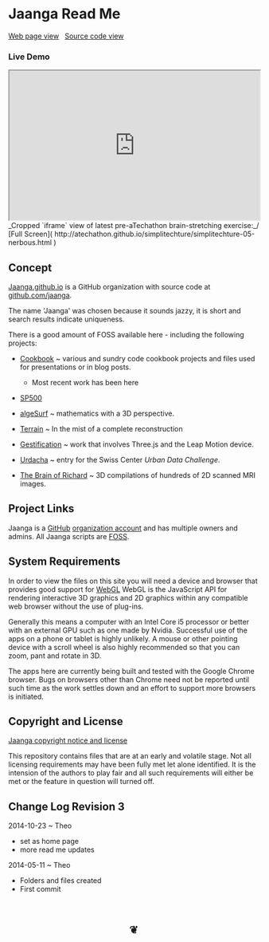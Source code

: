 Jaanga Read Me
===
[Web page view]( http://jaanga.github.io/home/r3/ "View files with docBrowser" ) &nbsp;
[Source code view]( https://github.com/jaanga/jaanga.github.io/tree/master/home/r3 "View files with GitHub")

### Live Demo

<iframe src=http://atechathon.github.io/simplitechture/simplitechture-05-nerbous.html width=100% height=300px>
There is an `iframe` here. It is not visible when viewed on github.com/jaanga. To view, click 'Web page view' just above.
</iframe>
_Cropped `iframe` view of latest pre-aTechathon brain-stretching exercise:_/ [Full Screen]( http://atechathon.github.io/simplitechture/simplitechture-05-nerbous.html )

## Concept
<a href="http://jaanga.github.io" target="_blank">Jaanga.github.io</a> is a GitHub organization
with source code at <a href="https://github.com/jaanga" target="_blank">github.com/jaanga</a>.

The name 'Jaanga' was chosen because it sounds jazzy, it is short and search results indicate uniqueness.

There is a good amount of FOSS available here - including the following projects:

* <a href="http://jaanga.github.com/cookbook" >Cookbook</a> ~ various and sundry code cookbook projects and files used for presentations or in blog posts.
	* Most recent work has been here

* [SP500]( http://jaanga.github.io/sp500/index.html )

* <a href="http://jaanga.github.io/algesurf" >algeSurf</a> ~ mathematics with a 3D perspective.

* <a href="http://jaanga.github.io/terrain-r2/terrain.html" >Terrain</a> ~ In the mist of a complete reconstruction

<!--

* <a href="http://jaanga.github.io/terrain/" >Terrain Data</a> ~ The data for the altitude above sea level of everywhere on earth to a resolution of 90 meters supplied as PNG heightmaps.

* <a href="http://jaanga.github.io/terrain-viewer/" >Terrain Viewer</a> ~ Three quite different ways of viewing the Terrain Data

* <a href="http://jaanga.github.io/terrain-viewer/" >Terrain Plus</a> ~ Gazetteers and other mapping extras
-->

* <a href="http://jaanga.github.io/gestification/" >Gestification</a> ~ work that involves Three.js and the Leap Motion device.

* <a href="http://jaanga.github.io/urdacha" >Urdacha</a> ~ entry for the Swiss Center _Urban Data Challenge_.

* <a href="http://jaanga.github.io/brainofrichard/" >The Brain of Richard</a> ~ 3D compilations of hundreds of 2D scanned MRI images.


## Project Links

Jaanga is a [GitHub]( http://github.com) [organization account]( https://help.github.com/articles/what-s-the-difference-between-user-and-organization-accounts ) and has multiple owners and admins. 
All Jaanga scripts are [FOSS]( https://en.wikipedia.org/wiki/Free_and_open-source_software ).


## System Requirements

In order to view the files on this site you will need a device and browser that provides good support for [WebGL](http://get.webgl.org/)
WebGL is the JavaScript API for rendering interactive 3D graphics and 2D graphics within any compatible web browser without the use of plug-ins. 

Generally this means a computer with an Intel Core i5 processor or better with an external GPU such as one made by Nvidia. 
Successful use of the apps on a phone or tablet is highly unlikely. 
A mouse or other pointing device with a scroll wheel is also highly recommended so that you can zoom, pant and rotate in 3D.
 
The apps here are currently being built and tested with the Google Chrome browser. 
Bugs on browsers other than Chrome need not be reported until such time as the work settles down and an effort to support more browsers is initiated.



## Copyright and License

[Jaanga copyright notice and license]( https://github.com/jaanga/jaanga.github.io/blob/master/jaanga-copyright-and-mit-license.md )

This repository contains files that are  at an early and volatile stage. Not all licensing requirements may have been fully met let alone identified. It is the intension of the authors to play fair and all such requirements will either be met or the feature in question will turned off.


## Change Log Revision 3

2014-10-23 ~ Theo

* set as home page
* more read me updates

2014-05-11 ~ Theo

* Folders and files created
* First commit

<br>
<center><h2>&#x2766;</h2></center>